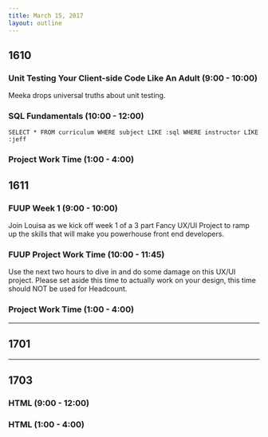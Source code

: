 ```yaml
---
title: March 15, 2017
layout: outline
---
```


## 1610

###  Unit Testing Your Client-side Code Like An Adult (9:00 - 10:00)
Meeka drops universal truths about unit testing.

### SQL Fundamentals (10:00 - 12:00)
`SELECT * FROM curriculum WHERE subject LIKE :sql WHERE instructor LIKE :jeff`

### Project Work Time (1:00 - 4:00)

## 1611

### FUUP Week 1 (9:00 - 10:00)

Join Louisa as we kick off week 1 of a 3 part Fancy UX/UI Project to ramp up the skills that will make you powerhouse front end developers.  

### FUUP Project Work Time (10:00 - 11:45)

Use the next two hours to dive in and do some damage on this UX/UI project. Please set aside this time to actually work on your design, this time should NOT be used for Headcount.

### Project Work Time (1:00 - 4:00)

-----------------------------------------------

## 1701


-----------------------------------------------

## 1703

### HTML (9:00 - 12:00)

### HTML (1:00 - 4:00)

